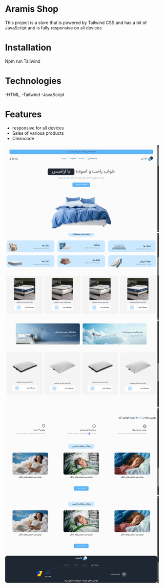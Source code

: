 # Aramis Shop
This project is a store that is powered by Tailwind CSS and has a bit of JavaScript and is fully responsive on all devices
# Installation 
Npm run Tailwind 

# Technologies
-HTML, 
-Tailwind
-JavaScript
#   Features
- responsive for all devices
- Sales of various products
- Cleancode 
<img src="./Demo-img/Screenshot (136).png">
<img src="./Demo-img/Screenshot (137).png">
<img src="./Demo-img/Screenshot (138).png">
<img src="./Demo-img/Screenshot (139).png">
<img src="./Demo-img/Screenshot (140).png"> 
